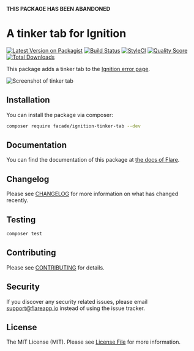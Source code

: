 **THIS PACKAGE HAS BEEN ABANDONED**

# A tinker tab for Ignition

[![Latest Version on Packagist](https://img.shields.io/packagist/v/facade/ignition-tinker-tab.svg?style=flat-square)](https://packagist.org/packages/facade/ignition-tinker-tab)
[![Build Status](https://img.shields.io/travis/facade/ignition-tinker-tab/master.svg?style=flat-square)](https://travis-ci.org/facade/ignition-tinker-tab)
[![StyleCI](https://github.styleci.io/repos/203643083/shield?branch=master)](https://github.styleci.io/repos/203643083)
[![Quality Score](https://img.shields.io/scrutinizer/g/facade/ignition-tinker-tab.svg?style=flat-square)](https://scrutinizer-ci.com/g/facade/ignition-tinker-tab)
[![Total Downloads](https://img.shields.io/packagist/dt/facade/ignition-tinker-tab.svg?style=flat-square)](https://packagist.org/packages/facade/ignition-tinker-tab)

This package adds a tinker tab to the [Ignition error page](http://flareapp.io/docs/ignition-for-laravel/introduction).

![Screenshot of tinker tab](https://facade.github.io/ignition-tinker-tab/screenshot.png)

## Installation

You can install the package via composer:

```bash
composer require facade/ignition-tinker-tab --dev
```

## Documentation

You can find the documentation of this package at [the docs of Flare](http://flareapp.io/docs/ignition-for-laravel/first-party-extensions#the-tinker-package).



## Changelog

Please see [CHANGELOG](CHANGELOG.md) for more information on what has changed recently.

## Testing

``` bash
composer test
```

## Contributing

Please see [CONTRIBUTING](CONTRIBUTING.md) for details.

## Security

If you discover any security related issues, please email support@flareapp.io instead of using the issue tracker.

## License

The MIT License (MIT). Please see [License File](LICENSE.md) for more information.
